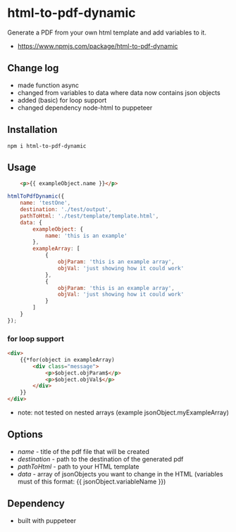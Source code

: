 # html-to-pdf-dynamic
Generate a PDF from your own html template and add variables to it.
+ https://www.npmjs.com/package/html-to-pdf-dynamic

## Change log
- made function async
- changed from variables to data where data now contains json objects
- added (basic) for loop support
- changed dependency node-html to puppeteer

## Installation

`npm i html-to-pdf-dynamic`

## Usage

``` html
    <p>{{ exampleObject.name }}</p>
```

``` javascript
htmlToPdfDynamic({
    name: 'testOne',
    destination: './test/output',
    pathToHtml: './test/template/template.html',
    data: {
        exampleObject: {
            name: 'this is an example'
        },
        exampleArray: [
            {
                objParam: 'this is an example array',
                objVal: 'just showing how it could work'
            },
            {
                objParam: 'this is an example array',
                objVal: 'just showing how it could work'
            }
        ]
    }
});
```

### for loop support
``` html
<div>
    {{*for(object in exampleArray)
        <div class="message">
            <p>$object.objParam$</p>
            <p>$object.objVal$</p>
        </div>
    }}
</div>
```
- note: not tested on nested arrays (example jsonObject.myExampleArray)

## Options

+ *name* - title of the pdf file that will be created
+ *destination* - path to the destination of the generated pdf
+ *pathToHtml* - path to your HTML template
+ *data* - array of jsonObjects you want to change in the HTML (variables must of this format: {{ jsonObject.variableName }})

## Dependency
- built with puppeteer